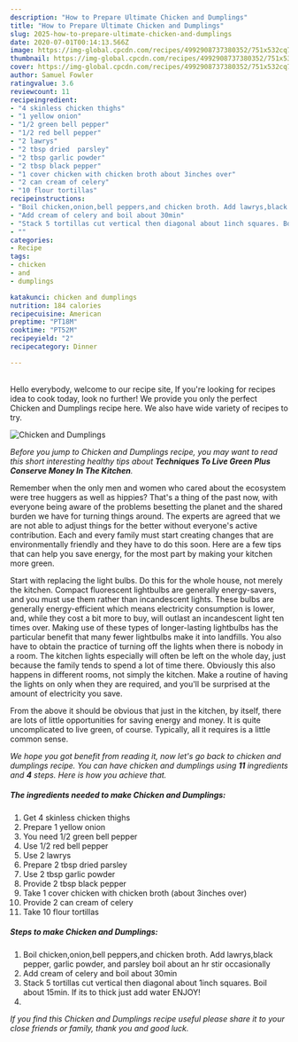 ```yaml
---
description: "How to Prepare Ultimate Chicken and Dumplings"
title: "How to Prepare Ultimate Chicken and Dumplings"
slug: 2025-how-to-prepare-ultimate-chicken-and-dumplings
date: 2020-07-01T00:14:13.566Z
image: https://img-global.cpcdn.com/recipes/4992908737380352/751x532cq70/chicken-and-dumplings-recipe-main-photo.jpg
thumbnail: https://img-global.cpcdn.com/recipes/4992908737380352/751x532cq70/chicken-and-dumplings-recipe-main-photo.jpg
cover: https://img-global.cpcdn.com/recipes/4992908737380352/751x532cq70/chicken-and-dumplings-recipe-main-photo.jpg
author: Samuel Fowler
ratingvalue: 3.6
reviewcount: 11
recipeingredient:
- "4 skinless chicken thighs"
- "1 yellow onion"
- "1/2 green bell pepper"
- "1/2 red bell pepper"
- "2 lawrys"
- "2 tbsp dried  parsley"
- "2 tbsp garlic powder"
- "2 tbsp black pepper"
- "1 cover chicken with chicken broth about 3inches over"
- "2 can cream of celery"
- "10 flour tortillas"
recipeinstructions:
- "Boil chicken,onion,bell peppers,and chicken broth. Add lawrys,black pepper, garlic powder,  and parsley boil about an hr stir occasionally"
- "Add cream of celery and boil about 30min"
- "Stack 5 tortillas cut vertical then diagonal about 1inch squares. Boil about 15min. If its to thick just add water ENJOY!"
- ""
categories:
- Recipe
tags:
- chicken
- and
- dumplings

katakunci: chicken and dumplings 
nutrition: 184 calories
recipecuisine: American
preptime: "PT18M"
cooktime: "PT52M"
recipeyield: "2"
recipecategory: Dinner

---
```

<br>
Hello everybody, welcome to our recipe site, If you're looking for recipes idea to cook today, look no further! We provide you only the perfect Chicken and Dumplings recipe here. We also have wide variety of recipes to try.
<br>


![Chicken and Dumplings](https://img-global.cpcdn.com/recipes/4992908737380352/751x532cq70/chicken-and-dumplings-recipe-main-photo.jpg)

<i>Before you jump to Chicken and Dumplings recipe, you may want to read this short interesting healthy tips about 
<strong>Techniques To Live Green Plus Conserve Money In The Kitchen</strong>.</i>
</br>

Remember when the only men and women who cared about the ecosystem were tree huggers as well as hippies? That's a thing of the past now, with everyone being aware of the problems besetting the planet and the shared burden we have for turning things around. The experts are agreed that we are not able to adjust things for the better without everyone's active contribution. Each and every family must start creating changes that are environmentally friendly and they have to do this soon. Here are a few tips that can help you save energy, for the most part by making your kitchen more green.

Start with replacing the light bulbs. Do this for the whole house, not merely the kitchen. Compact fluorescent lightbulbs are generally energy-savers, and you must use them rather than incandescent lights. These bulbs are generally energy-efficient which means electricity consumption is lower, and, while they cost a bit more to buy, will outlast an incandescent light ten times over. Making use of these types of longer-lasting lightbulbs has the particular benefit that many fewer lightbulbs make it into landfills. You also have to obtain the practice of turning off the lights when there is nobody in a room. The kitchen lights especially will often be left on the whole day, just because the family tends to spend a lot of time there. Obviously this also happens in different rooms, not simply the kitchen. Make a routine of having the lights on only when they are required, and you'll be surprised at the amount of electricity you save.

From the above it should be obvious that just in the kitchen, by itself, there are lots of little opportunities for saving energy and money. It is quite uncomplicated to live green, of course. Typically, all it requires is a little common sense.


<i>We hope you got benefit from reading it, now let's go back to chicken and dumplings recipe. You can have chicken and dumplings using <strong>11</strong> ingredients and <strong>4</strong> steps. Here is how you achieve that.
</i>

##### The ingredients needed to make Chicken and Dumplings:

1. Get 4 skinless chicken thighs
1. Prepare 1 yellow onion
1. You need 1/2 green bell pepper
1. Use 1/2 red bell pepper
1. Use 2 lawrys
1. Prepare 2 tbsp dried  parsley
1. Use 2 tbsp garlic powder
1. Provide 2 tbsp black pepper
1. Take 1 cover chicken with chicken broth (about 3inches over)
1. Provide 2 can cream of celery
1. Take 10 flour tortillas


##### Steps to make Chicken and Dumplings:

1. Boil chicken,onion,bell peppers,and chicken broth. Add lawrys,black pepper, garlic powder,  and parsley boil about an hr stir occasionally
1. Add cream of celery and boil about 30min
1. Stack 5 tortillas cut vertical then diagonal about 1inch squares. Boil about 15min. If its to thick just add water ENJOY!
1. 


<i>If you find this Chicken and Dumplings recipe useful please share it to your close friends or family, thank you and good luck.</i>
